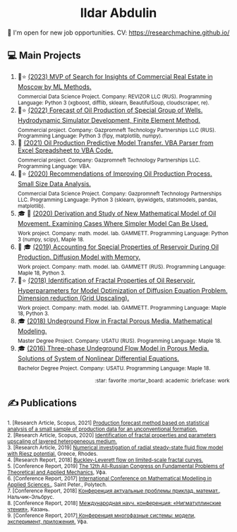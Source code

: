 <h1 align="center">Ildar Abdulin</h1>

👯 I'm open for new job opportunities. CV: https://researchmachine.github.io/

<!--
Эмодзи https://gist.github.com/rxaviers/7360908
-->

## :computer: Main Projects 
1. :briefcase::star: [(2023) MVP of Search for Insights of Commercial Real Estate in Moscow by ML Methods.](https://github.com/ResearchMachine/commercial-project-ml-mvp-insight-in-real-estate-moscow)  
<sub>Commercial Data Science Project. Company: REVIZOR LLC (RUS). Programming Language: Python 3 (xgboost, difflib, sklearn, BeautifulSoup, cloudscraper, re).</sub>
2. :briefcase::star: [(2022) Forecast of Oil Production of Special Group of Wells. Hydrodynamic Simulator Development, Finite Element Method.](https://github.com/ResearchMachine/commercial-project-hydrodynamic-in-predictive-complex)  
<sub>Commercial project. Company: Gazpromneft Technology Partnerships LLC (RUS). Programming Language: Python 3 (fipy, matplotlib, numpy).</sub>
3. :briefcase: [(2021) Oil Production Predictive Model Transfer. VBA Parser from Excel Spreadsheet to VBA Code.](https://github.com/ResearchMachine/commercial-project-parcing-of-predictive-complex)  
<sub>Commercial project. Company: Gazpromneft Technology Partnerships LLC. Programming Language: VBA. </sub>
4. :briefcase::star: [(2020) Recommendations of Improving Oil Production Process. Small Size Data Analysis.](https://github.com/ResearchMachine/commercial-project-small-oil-data-analysis)  
<sub>Commercial Data Science Project. Company: Gazpromneft Technology Partnerships LLC. Programming Language: Python 3 (sklearn, ipywidgets, statsmodels, pandas, matplotlib).</sub>
5. :mortar_board: :briefcase: [(2020) Derivation and Study of New Mathematical Model of Oil Movement. Examining Cases Where Simpler Model Can Be Used.](https://github.com/ResearchMachine/work-project-fractal-derivative-compare-power-law-buckley-leverett-flow)  
<sub>Work project. Company: math. model. lab. GAMMETT. Programming Language: Python 3 (numpy, scipy), Maple 18.</sub>
6. :briefcase: :mortar_board: [(2019) Accounting for Special Properties of Reservoir During Oil Production. Diffusion Model with Memory. ](https://github.com/ResearchMachine/work-project-radial-fractial-derivative-numerical-scheme)  
<sub>Work project. Company: math. model. lab. GAMMETT (RUS). Programming Language: Maple 18, Python 3. </sub>
7. :briefcase::star: [(2018) Identification of Fractal Properties of Oil Reservoir. Hyperparameters for Model Optimization of Diffusion Equation Problem. Dimension reduction (Grid Upscaling).](https://github.com/ResearchMachine/work-project-fractal-property-identification)  
<sub>Work project. Company: math. model. lab. GAMMETT. Programming Language: Maple 18, Python 3. </sub>
8. :mortar_board: [(2018) Undeground Flow in Fractal Porous Media. Mathematical Modeling.](https://github.com/ResearchMachine/master-degree-diploma-project-fractal-undeground-flow-modeling)  
<sub>Master Degree Project. Company: USATU (RUS). Programming Language: Maple 18. </sub>
9. :mortar_board: [(2016) Three-phase Undeground Flow Model in Porous Media. Solutions of System of Nonlinear Differential Equations.](https://github.com/ResearchMachine/bachelor-diploma-project-exact-solution-3phase-buckley-leverett-flow/blob/main/README.md)  
<sub>Bachelor Degree Project. Company: USATU. Programming Language: Maple 18. </sub>

<p align="right"><sub>:star: favorite :mortar_board: academic :briefcase: work</sub> </p>

## ✍️ Publications 
<sub>1. [Research Article, Scopus, 2021] [Production forecast method based on statistical analysis of a small sample of production data for an unconventional formation.](https://onepetro.org/OIJ/article-abstract/2021/09/76/471866/Production-forecast-method-based-on-statistical?redirectedFrom=fulltext)  </sub>  
<sub>2. [Research Article, Scopus, 2020] [Identification of fractal properties and parameters
upscaling of layered heterogeneous medium.](https://onepetro.org/OIJ/article-abstract/2020/01/46/187383/Identification-of-fractal-properties-and?redirectedFrom=fulltext)</sub>  
<sub>3. [Research Article, 2019] [Numerical investigation of radial steady-state fluid flow model with Riesz potential.](https://www.researchgate.net/publication/347176340_Numerical_investigation_of_radial_steady-state_fluid_flow_model_with_Riesz_potential) Greece, Rhodes.</sub>    
<sub>4. [Research Report, 2018] [Buckley-Leverett flow on limited-scale fractal curves.](https://drive.google.com/file/d/1hLrADL_Dlk3CTJo4hXmmZqamXgYGGhHA/view)</sub>    
<sub>5. [Conference Report, 2019] [The 12th All-Russian Congress on Fundamental Problems of Theoretical and Applied Mechanics](https://www.imsp.ru/en/node/377), Уфа.</sub>    
<sub>6. [Conference Report, 2017] [International Conference on Mathematical Modelling in Applied Sciences.]([https://icmmas.alpha-publishing.net/files/Abstract-Book.pdf](https://drive.google.com/file/d/10TF3ykGnCAFmkqVJBLMwIU0wyTNL3nGA/view)), Saint Peter., Polytech. </sub>  
<sub>7. [Conference Report, 2018] [Конференция актуальные проблемы приклад. математ.](http://niipma.ru/wp-content/uploads/2019/03/Programma-konferentsii-1.pdf), Нальчик–Эльбрус.</sub>    
<sub>8. [Conference Report, 2018] [Международная науч. конференция: «Нигматуллинские чтения»](https://www.elibrary.ru/item.asp?id=36770999), Казань.</sub>      
<sub>9. [Conference Report, 2017][ Конференция многофазные системы: модели, эксперимент, приложения.](https://www.elibrary.ru/item.asp?id=30054752) Уфа.</sub> 



